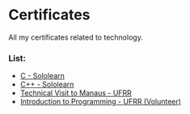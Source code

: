 # Certificates

All my certificates related to technology.

### List:

- [C - Sololearn](https://github.com/ed-henrique/certificates/blob/main/C/c-sololearn.pdf)
- [C++ - Sololearn](https://github.com/ed-henrique/certificates/blob/main/C++/cpp-sololearn.pdf)
- [Technical Visit to Manaus - UFRR](https://github.com/ed-henrique/certificates/blob/main/UFRR/tech-visit-manaus.pdf)
- [Introduction to Programming - UFRR (Volunteer)](https://github.com/ed-henrique/certificates/blob/main/UFRR/intro-to-programming-ufrr.pdf)
